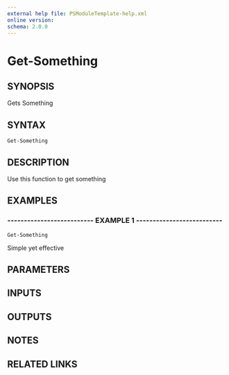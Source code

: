 ```yaml
---
external help file: PSModuleTemplate-help.xml
online version: 
schema: 2.0.0
---
```


# Get-Something

## SYNOPSIS
Gets Something

## SYNTAX

```
Get-Something
```

## DESCRIPTION
Use this function to get something

## EXAMPLES

### -------------------------- EXAMPLE 1 --------------------------
```
Get-Something
```

Simple yet effective

## PARAMETERS

## INPUTS

## OUTPUTS

## NOTES

## RELATED LINKS

